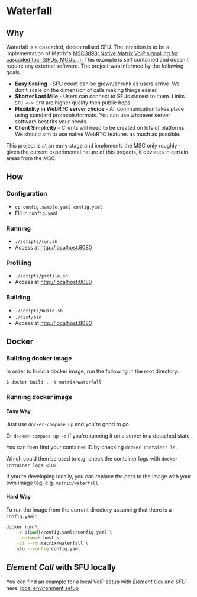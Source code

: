 # Waterfall

## Why

Waterfall is a cascaded, decentralised SFU. The intention is to be a
implementation of Matrix's [MSC3898: Native Matrix VoIP signalling for cascaded
foci (SFUs, MCUs...)](https://github.com/matrix-org/matrix-spec-proposals/pull/3898).
This example is self contained and doesn't require any external software. The
project was informed by the following goals.

* **Easy Scaling** - SFU count can be grown/shrunk as users arrive. We don't
  scale on the dimension of calls making things easier.
* **Shorter Last Mile** - Users can connect to SFUs closest to them. Links `SFU
  <-> SFU` are higher quality then public hops.
* **Flexibility in WebRTC server choice** - All communication takes place using
  standard protocols/formats. You can use whatever server software best fits
  your needs.
* **Client Simplicity** - Clients will need to be created on lots of platforms.
  We should aim to use native WebRTC features as much as possible.

This project is at an early stage and implements the MSC only roughly - given
the current experimental nature of this projects, it deviates in certain areas
from the MSC.

## How

### Configuration

* `cp config.sample.yaml config.yaml`
* Fill in `config.yaml`

### Running

* `./scripts/run.sh`
* Access at <http://localhost:8080>

### Profiling

* `./scripts/profile.sh`
* Access at <http://localhost:8080>

### Building

* `./scripts/build.sh`
* `./dist/bin`
* Access at <http://localhost:8080>

## Docker

### Building docker image

In order to build a docker image, run the following in the root directory:

`$ docker build . -t matrix/waterfall`

### Running docker image

#### Easy Way

Just use `docker-compose up` and you're good to go.

Or `docker-compose up -d` if you're running it on a server in a detached state.

You can then find your container ID by checking `docker container ls`.

Which could then be used to e.g. check the container logs with `docker container logs <ID>`.

If you're developing locally, you can replace the path to the image with your own image tag, e.g. `matrix/waterfall`.

#### Hard Way

To run the image from the current directory assuming that there is a `config.yaml`:

```sh
docker run \
    -v $(pwd)/config.yaml:/config.yaml \
    --network host \
    -it --rm matrix/waterfall \
    sfu --config config.yaml
```

## _Element Call_ with SFU locally

You can find an example for a local VoIP setup with _Element Call_ and _SFU_ here: [local environment setup](doc/development.md)


